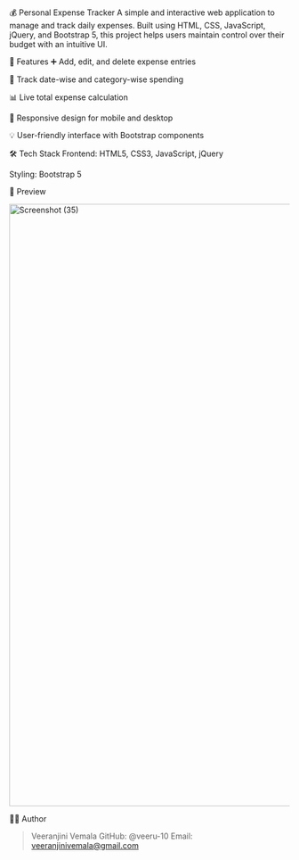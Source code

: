 💰 Personal Expense Tracker
A simple and interactive web application to manage and track daily expenses. Built using HTML, CSS, JavaScript, jQuery, and Bootstrap 5, this project helps users maintain control over their budget with an intuitive UI.

🔧 Features
➕ Add, edit, and delete expense entries

📅 Track date-wise and category-wise spending

📊 Live total expense calculation

📱 Responsive design for mobile and desktop

💡 User-friendly interface with Bootstrap components

🛠️ Tech Stack
Frontend: HTML5, CSS3, JavaScript, jQuery

Styling: Bootstrap 5

📸 Preview

<img width="1920" height="1080" alt="Screenshot (35)" src="https://github.com/user-attachments/assets/196e3e5e-700b-4b8c-9594-24313955f69b" />


👩‍💻 Author
> Veeranjini Vemala
> GitHub: @veeru-10
> Email: veeranjinivemala@gmail.com

